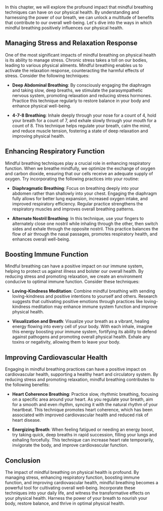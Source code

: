 
In this chapter, we will explore the profound impact that mindful breathing techniques can have on our physical health. By understanding and harnessing the power of our breath, we can unlock a multitude of benefits that contribute to our overall well-being. Let's dive into the ways in which mindful breathing positively influences our physical health.

Managing Stress and Relaxation Response
---------------------------------------

One of the most significant impacts of mindful breathing on physical health is its ability to manage stress. Chronic stress takes a toll on our bodies, leading to various physical ailments. Mindful breathing enables us to activate the relaxation response, counteracting the harmful effects of stress. Consider the following techniques:

* **Deep Abdominal Breathing**: By consciously engaging the diaphragm and taking slow, deep breaths, we stimulate the parasympathetic nervous system, promoting relaxation and reducing stress hormones. Practice this technique regularly to restore balance in your body and enhance physical well-being.

* **4-7-8 Breathing**: Inhale deeply through your nose for a count of 4, hold your breath for a count of 7, and exhale slowly through your mouth for a count of 8. This technique helps regulate your breath, calm the mind, and reduce muscle tension, fostering a state of deep relaxation and improving physical health.

Enhancing Respiratory Function
------------------------------

Mindful breathing techniques play a crucial role in enhancing respiratory function. When we breathe mindfully, we optimize the exchange of oxygen and carbon dioxide, ensuring that our cells receive an adequate supply of oxygen. Try incorporating the following practices into your routine:

* **Diaphragmatic Breathing**: Focus on breathing deeply into your abdomen rather than shallowly into your chest. Engaging the diaphragm fully allows for better lung expansion, increased oxygen intake, and improved respiratory efficiency. Regular practice strengthens the respiratory muscles and improves overall breathing patterns.

* **Alternate Nostril Breathing**: In this technique, use your fingers to alternately close one nostril while inhaling through the other, then switch sides and exhale through the opposite nostril. This practice balances the flow of air through the nasal passages, promotes respiratory health, and enhances overall well-being.

Boosting Immune Function
------------------------

Mindful breathing can have a positive impact on our immune system, helping to protect us against illness and bolster our overall health. By reducing stress and promoting relaxation, we create an environment conducive to optimal immune function. Consider these techniques:

* **Loving-Kindness Meditation**: Combine mindful breathing with sending loving-kindness and positive intentions to yourself and others. Research suggests that cultivating positive emotions through practices like loving-kindness meditation may enhance immune system function and improve physical health.

* **Visualization and Breath**: Visualize your breath as a vibrant, healing energy flowing into every cell of your body. With each inhale, imagine this energy boosting your immune system, fortifying its ability to defend against pathogens and promoting overall physical health. Exhale any toxins or negativity, allowing them to leave your body.

Improving Cardiovascular Health
-------------------------------

Engaging in mindful breathing practices can have a positive impact on cardiovascular health, supporting a healthy heart and circulatory system. By reducing stress and promoting relaxation, mindful breathing contributes to the following benefits:

* **Heart Coherence Breathing**: Practice slow, rhythmic breathing, focusing on a specific area around your heart. As you regulate your breath, aim for a smooth and even rhythm, syncing it with the natural rhythm of your heartbeat. This technique promotes heart coherence, which has been associated with improved cardiovascular health and reduced risk of heart disease.

* **Energizing Breath**: When feeling fatigued or needing an energy boost, try taking quick, deep breaths in rapid succession, filling your lungs and exhaling forcefully. This technique can increase heart rate temporarily, invigorate the body, and improve cardiovascular function.

Conclusion
----------

The impact of mindful breathing on physical health is profound. By managing stress, enhancing respiratory function, boosting immune function, and improving cardiovascular health, mindful breathing becomes a powerful tool for cultivating overall well-being. Incorporate these techniques into your daily life, and witness the transformative effects on your physical health. Harness the power of your breath to nourish your body, restore balance, and thrive in optimal physical health.
